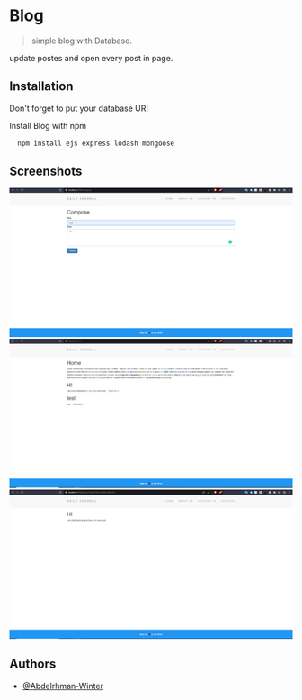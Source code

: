 # Blog

> simple blog with Database.

update postes and open every post in page.

## Installation

Don't forget to put your database URI

Install Blog with npm

```bash
  npm install ejs express lodash mongoose
```

## Screenshots

![](/post.PNG) ![](/News.PNG) ![](/Newpost.PNG)

## Authors

- [@Abdelrhman-Winter](https://www.github.com/Abdelrhman-Winter)

